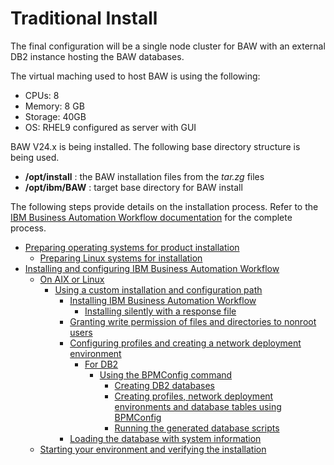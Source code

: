 # Traditional Install

The final configuration will be a single node cluster for BAW with an external DB2 instance hosting the BAW databases.

The virtual maching used to host BAW is using the following:

* CPUs: 8
* Memory: 8 GB
* Storage: 40GB
* OS: RHEL9 configured as server with GUI

BAW V24.x is being installed. The following base directory structure is being used.

* **/opt/install** : the BAW installation files from the _tar.zg_ files
* **/opt/ibm/BAW** : target base directory for BAW install

The following steps provide details on the installation process. Refer to the [IBM Business Automation Workflow documentation](https://www.ibm.com/docs/en/baw/24.x) for the complete process.

* [Preparing operating systems for product installation](https://www.ibm.com/docs/en/baw/24.x?topic=software-preparing-operating-systems-product-installation)
  * [Preparing Linux systems for installation](./linux_os_prep.md)
* [Installing and configuring IBM Business Automation Workflow](https://www.ibm.com/docs/en/baw/24.x?topic=configuring-installing-business-automation-workflow)
  * [On AIX or Linux](https://www.ibm.com/docs/en/baw/24.x?topic=workflow-aix-linux)
    * [Using a custom installation and configuration path](https://www.ibm.com/docs/en/baw/24.x?topic=linux-using-custom-installation-configuration-path)
      * [Installing IBM Business Automation Workflow](https://www.ibm.com/docs/en/baw/24.x?topic=path-installing-business-automation-workflow)
        * [Installing silently with a response file](./response_file_install.md)
      * [Granting write permission of files and directories to nonroot users](https://www.ibm.com/docs/en/baw/24.x?topic=path-granting-write-permission-files-directories-nonroot-users)
      * [Configuring profiles and creating a network deployment environment](https://www.ibm.com/docs/en/baw/24.x?topic=path-configuring-profiles-creating-network-deployment-environment)
        * [For DB2](https://www.ibm.com/docs/en/baw/24.x?topic=environment-db2)
          * [Using the BPMConfig command](https://www.ibm.com/docs/en/baw/24.x?topic=db2-using-bpmconfig-command)
            * [Creating DB2 databases](./createDatabases.md)
            * [Creating profiles, network deployment environments and database tables using BPMConfig](./createProfiles.md)
            * [Running the generated database scripts](https://www.ibm.com/docs/en/baw/24.x?topic=command-running-generated-database-scripts)
      * [Loading the database with system information](./bootstrapData.md)
  * [Starting your environment and verifying the installation](https://www.ibm.com/docs/en/baw/24.x?topic=workflow-starting-your-environment-verifying-installation)
